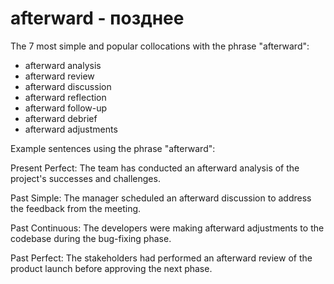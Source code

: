 # afterward - позднее

The 7 most simple and popular collocations with the phrase "afterward":

- afterward analysis
- afterward review
- afterward discussion
- afterward reflection
- afterward follow-up
- afterward debrief
- afterward adjustments

Example sentences using the phrase "afterward":

Present Perfect: The team has conducted an afterward analysis of the project's successes and challenges.

Past Simple: The manager scheduled an afterward discussion to address the feedback from the meeting.

Past Continuous: The developers were making afterward adjustments to the codebase during the bug-fixing phase.

Past Perfect: The stakeholders had performed an afterward review of the product launch before approving the next phase.